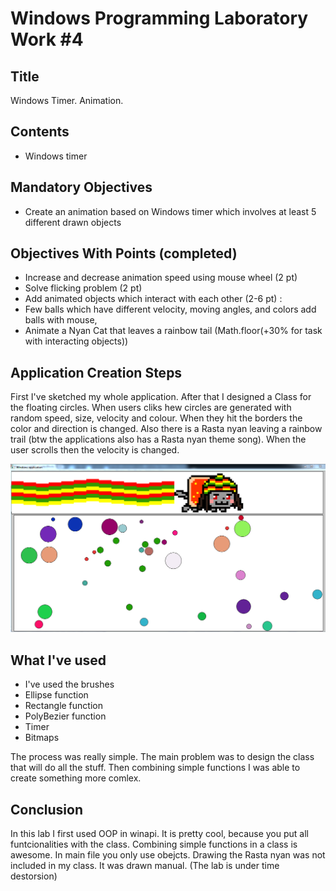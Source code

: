 # Windows Programming Laboratory Work #4

## Title
Windows Timer. Animation.

## Contents
- Windows timer

## Mandatory Objectives
- Create an animation based on Windows timer which involves at least 5 different drawn objects

## Objectives With Points (completed)
- Increase and decrease animation speed using mouse wheel (2 pt)
- Solve flicking problem (2 pt)
- Add animated objects which interact with each other (2-6 pt) :
- Few balls which have different velocity, moving angles, and colors add balls with mouse,
- Animate a Nyan Cat that leaves a rainbow tail (Math.floor(+30% for task with interacting objects))

## Application Creation Steps
First I've sketched my whole application. After that I designed a Class for the floating circles. When users cliks hew circles are generated with random speed, size, velocity and colour. When they hit the borders the color and direction is changed. Also there is a Rasta nyan leaving a rainbow trail (btw the applications also has a Rasta nyan theme song). When the user scrolls then the velocity is changed.

![Result images](https://github.com/TUM-FAF/WP-FAF-111-Terman-Sergiu/blob/master/Lab%234/Capture.PNG)

## What I've used
- I've used the brushes
- Ellipse function
- Rectangle function
- PolyBezier function
- Timer
- Bitmaps

The process was really simple. The main problem was to design the class that will do all the stuff. Then combining simple functions I was able to create something more comlex.

## Conclusion
In this lab I first used OOP in winapi. It is pretty cool, because you put all funtcionalities with the class. Combining simple functions in a class is awesome. In main file you only use obejcts. Drawing the Rasta nyan was not included in my class. It was drawn manual.
(The lab is under time destorsion)